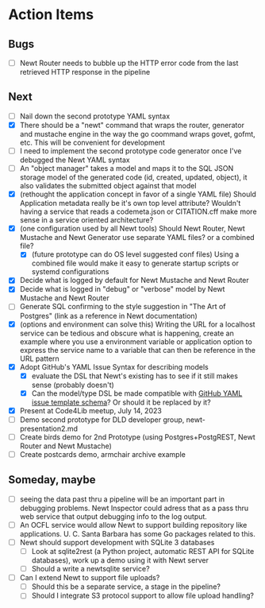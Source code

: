 
# Action Items

## Bugs

- [ ] Newt Router needs to bubble up the HTTP error code from the last retrieved  HTTP response in the pipeline

## Next

- [ ] Nail down the second prototype YAML syntax
- [x] There should be a "newt" command that wraps the router, generator and mustache engine in the way the go coommand wraps govet, gofmt, etc. This will be convenient for development
- [ ] I need to implement the second prototype code generator once I've debugged the Newt YAML syntax
- [ ] An "object manager" takes a model and maps it to the SQL JSON storage model of the generated code (id, created, updated, object), it also validates the submitted object against that model
- [X] (rethought the application concept in favor of a single YAML file) Should Application metadata really be it's own top level attribute? Wouldn't having a service that reads a codemeta.json or CITATION.cff make more sense in a service oriented architecture?
- [X] (one configuration used by all Newt tools) Should Newt Router, Newt Mustache and Newt Generator use separate YAML files? or a combined file?
  - [X] (future prototype can do OS level suggested conf files) Using a combined file would make it easy to generate startup scripts or systemd configurations
- [X] Decide what is logged by default for Newt Mustache and Newt Router
- [X] Decide what is logged in "debug" or "verbose" model by Newt Mustache and Newt Router
- [ ] Generate SQL confirming to the style suggestion in "The Art of Postgres" (link as a reference in Newt documentation)
- [X] (options and environment can solve this) Writing the URL for a localhost service can be tedious and obscure what is happening, create an example where you use a environment variable or application option to express the service name to a variable that can then be reference in the URL pattern
- [X] Adopt GitHub's YAML Issue Syntax for describing models
  - [x] evaluate the DSL that Newt's existing has to see if it still makes sense (probably doesn't)
  - [x] Can the model/type DSL be made compatible with [GitHub YAML issue template schema](https://docs.github.com/en/communities/using-templates-to-encourage-useful-issues-and-pull-requests/syntax-for-githubs-form-schema)? Or should it be replaced by it?
- [x] Present at Code4Lib meetup, July 14, 2023
- [ ] Demo second prototype for DLD developer group, newt-presentation2.md
- [ ] Create birds demo for 2nd Prototype (using Postgres+PostgREST, Newt Router and Newt Mustache)
- [ ] Create postcards demo, armchair archive example

## Someday, maybe

- [ ] seeing the data past thru a pipeline will be an important part in debugging problems. Newt Inspector could adress that as a pass thru web service that output debugging info to the log output.
- [ ] An OCFL service would allow Newt to support building repository like applications. U. C. Santa Barbara has some Go packages related to this.
- [ ] Newt should support development with SQLite 3 databases
  - [ ] Look at sqlite2rest (a Python project, automatic REST API for SQLite databases), work up a demo using it with Newt server
  - [ ] Should a write a newtsqlite service?
- [ ] Can I extend Newt to support file uploads?
  - [ ] Should this be a separate service, a stage in the pipeline?
  - [ ] Should I integrate S3 protocol support to allow file upload handling?
